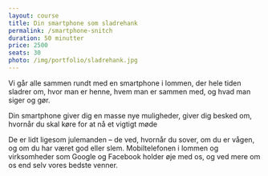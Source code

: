 ```yaml
---
layout: course
title: Din smartphone som sladrehank
permalink: /smartphone-snitch
duration: 50 minutter
price: 2500
seats: 30
photo: /img/portfolio/sladrehank.jpg
---
```


Vi går alle sammen rundt med en smartphone i lommen, der hele tiden sladrer om, hvor man er henne, hvem man er sammen med, og hvad man siger og gør. 

Din smartphone giver dig en masse nye muligheder, giver dig besked om, hvornår du skal køre for at nå et vigtigt møde

De er lidt ligesom julemanden – de ved, hvornår du sover, om du er vågen, og om du har været god eller slem. Mobiltelefonen i lommen og virksomheder som Google og Facebook holder øje med os, og ved mere om os end selv vores bedste venner. 
